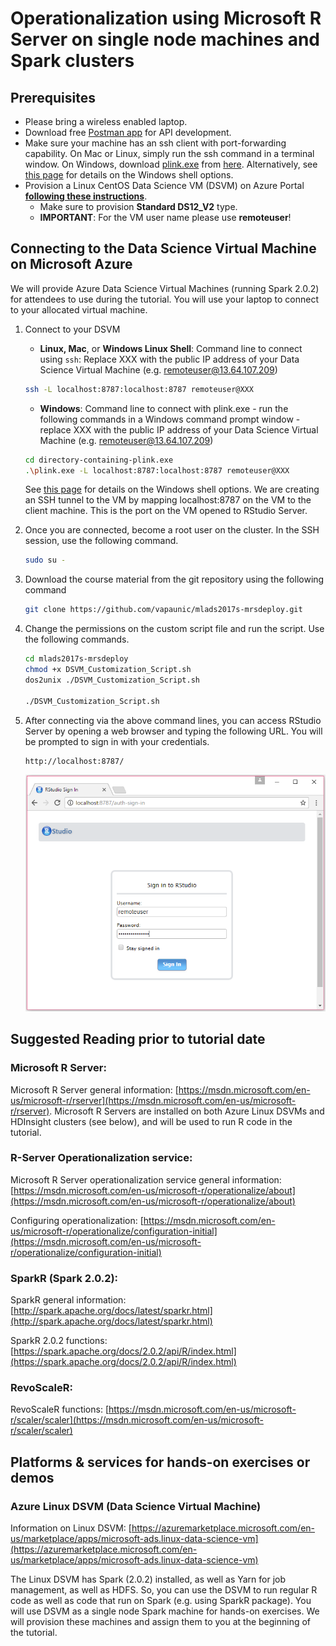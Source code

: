 # Operationalization using Microsoft R Server on single node machines and Spark clusters

## Prerequisites
* Please bring a wireless enabled laptop.
* Download free [Postman app](https://www.getpostman.com/) for API development.
* Make sure your machine has an ssh client with port-forwarding capability. On Mac or Linux, simply run the ssh command in a terminal window.
On Windows, download [plink.exe](https://the.earth.li/~sgtatham/putty/latest/x86/plink.exe)
from [here](http://www.chiark.greenend.org.uk/~sgtatham/putty/download.html). Alternatively, see [this page](./docs/linux.md) for details on the Windows shell options. 
* Provision a Linux CentOS Data Science VM (DSVM) on Azure Portal [**following these instructions**](./docs/dsvm_provisioning.md).
    * Make sure to provision **Standard DS12_V2** type. 
    * **IMPORTANT**: For the VM user name please use **remoteuser**!

## Connecting to the Data Science Virtual Machine on Microsoft Azure
We will provide Azure Data Science Virtual Machines (running Spark 2.0.2) for attendees to use during the tutorial. You will use your laptop to connect to your allocated virtual machine.

1. Connect to your DSVM
    * __Linux, Mac__, or __Windows Linux Shell__: Command line to connect using `ssh`: Replace XXX with the public IP address of your Data Science Virtual Machine (e.g. remoteuser@13.64.107.209)
    
    ```bash
    ssh -L localhost:8787:localhost:8787 remoteuser@XXX
    ```
    * __Windows__: Command line to connect with plink.exe - run the following commands in a Windows command prompt window - replace XXX with the public IP address of your Data Science Virtual Machine (e.g. remoteuser@13.64.107.209)
    
    ```bash
    cd directory-containing-plink.exe
    .\plink.exe -L localhost:8787:localhost:8787 remoteuser@XXX
    ```

    See [this page](./docs/linux.md) for details on the Windows shell options. 
    We are creating an SSH tunnel to the VM by mapping localhost:8787 on the VM to the client machine. This is the port on the VM opened to RStudio Server.

2. Once you are connected, become a root user on the cluster. In the SSH session, use the following command.

    ```bash
    sudo su -
    ```
    
3. Download the course material from the git repository using the following command

    ```bash
    git clone https://github.com/vapaunic/mlads2017s-mrsdeploy.git
    ```

4. Change the permissions on the custom script file and run the script. Use the following commands.

    ```bash
    cd mlads2017s-mrsdeploy
    chmod +x DSVM_Customization_Script.sh
    dos2unix ./DSVM_Customization_Script.sh
    
    ./DSVM_Customization_Script.sh
    ```

5. After connecting via the above command lines, you can access RStudio Server by opening a web browser and typing the following URL. You will be prompted to sign in with your credentials.

    ```bash
    http://localhost:8787/ 
    ```

    ![RStudio Server](./docs/images/rstudioserver.PNG)


## Suggested Reading prior to tutorial date

### Microsoft R Server: 
Microsoft R Server general information: [https://msdn.microsoft.com/en-us/microsoft-r/rserver](https://msdn.microsoft.com/en-us/microsoft-r/rserver). 
Microsoft R Servers are installed on both Azure Linux DSVMs and HDInsight clusters (see below), and will be used to run R code in the tutorial.

### R-Server Operationalization service:
Microsoft R Server operationalization service general information: [https://msdn.microsoft.com/en-us/microsoft-r/operationalize/about](https://msdn.microsoft.com/en-us/microsoft-r/operationalize/about)

Configuring operationalization: [https://msdn.microsoft.com/en-us/microsoft-r/operationalize/configuration-initial](https://msdn.microsoft.com/en-us/microsoft-r/operationalize/configuration-initial)

### SparkR (Spark 2.0.2):
SparkR general information: [http://spark.apache.org/docs/latest/sparkr.html](http://spark.apache.org/docs/latest/sparkr.html)

SparkR 2.0.2 functions: [https://spark.apache.org/docs/2.0.2/api/R/index.html](https://spark.apache.org/docs/2.0.2/api/R/index.html)

### RevoScaleR:
RevoScaleR functions: [https://msdn.microsoft.com/en-us/microsoft-r/scaler/scaler](https://msdn.microsoft.com/en-us/microsoft-r/scaler/scaler)

## Platforms & services for hands-on exercises or demos
### Azure Linux DSVM (Data Science Virtual Machine)
Information on Linux DSVM: [https://azuremarketplace.microsoft.com/en-us/marketplace/apps/microsoft-ads.linux-data-science-vm](https://azuremarketplace.microsoft.com/en-us/marketplace/apps/microsoft-ads.linux-data-science-vm)

The Linux DSVM has Spark (2.0.2) installed, as well as Yarn for job management, as well as HDFS. So, you can use the DSVM to run regular R code as well as code that run on Spark (e.g. using SparkR package). You will use DSVM as a single node Spark machine for hands-on exercises. We will provision these machines and assign them to you at the beginning of the tutorial.

